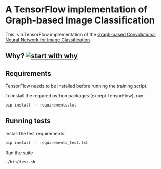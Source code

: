# A TensorFlow implementation of Graph-based Image Classification

This is a TensorFlow implementation of the [Graph-based Convolutional Neural Network for Image Classification](https://github.com/rusty1s/deep-learning/tree/master/thesis).

## Why? [![start with why](https://img.shields.io/badge/start%20with-why%3F-brightgreen.svg?style=flat)](http://www.ted.com/talks/simon_sinek_how_great_leaders_inspire_action)

## Requirements

TensorFlow needs to be installed before running the training script.

To install the required python packages (except TensorFlow), run:

```bash
pip install -r requirements.txt
```

## Running tests

Install the test requirements:

```bash
pip install -r requirements_test.txt
```

Run the suite

```bash
./bin/test.sh
```
